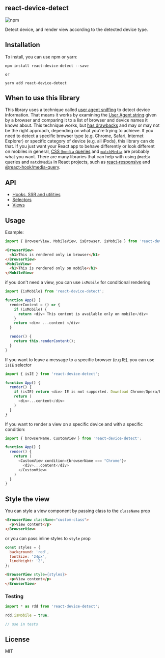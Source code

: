 ## react-device-detect

![npm](https://img.shields.io/npm/dm/react-device-detect?label=npm%20downloads)

Detect device, and render view according to the detected device type.

## Installation

To install, you can use npm or yarn:

```
npm install react-device-detect --save

or

yarn add react-device-detect
```

## When to use this library

This library uses a technique called [user agent sniffing](https://developer.mozilla.org/en-US/docs/Web/HTTP/Browser_detection_using_the_user_agent) to detect device information. That means it works by examining the [User Agent string](https://en.wikipedia.org/wiki/User_agent) given by a browser and comparing it to a list of browser and device names it knows about. This technique works, but [has drawbacks](https://css-tricks.com/browser-detection-is-bad/) and may or may not be the right approach, depending on what you're trying to achieve. If you need to detect a specific browser type (e.g. Chrome, Safari, Internet Explorer) or specific category of device (e.g. all iPods), this library can do that. If you just want your React app to behave differently or look different on mobiles in general, [CSS `@media` queries](https://developer.mozilla.org/en-US/docs/Web/CSS/@media) and [`matchMedia`](https://developer.mozilla.org/en-US/docs/Web/API/Window/matchMedia) are probably what you want. There are many libraries that can help with using `@media` queries and `matchMedia` in React projects, such as [react-responsive](https://www.npmjs.com/package/react-responsive) and [@react-hook/media-query](https://www.npmjs.com/package/@react-hook/media-query).

## API

- [Hooks, SSR and utilities](docs/api.md)
- [Selectors](docs/selectors.md)
- [Views](docs/views.md)

## Usage

Example:

```javascript
import { BrowserView, MobileView, isBrowser, isMobile } from 'react-device-detect';
```

```html
<BrowserView>
  <h1>This is rendered only in browser</h1>
</BrowserView>
<MobileView>
  <h1>This is rendered only on mobile</h1>
</MobileView>
```

if you don't need a view, you can use `isMobile` for conditional rendering

```javascript
import {isMobile} from 'react-device-detect';

function App() {
  renderContent = () => {
    if (isMobile) {
      return <div> This content is available only on mobile</div>
    }
    return <div> ...content </div>
  }

  render() {
    return this.renderContent();
  }
}
```

If you want to leave a message to a specific browser (e.g IE), you can use `isIE` selector

```javascript
import { isIE } from 'react-device-detect';

function App() {
  render() {
    if (isIE) return <div> IE is not supported. Download Chrome/Opera/Firefox </div>
    return (
      <div>...content</div>
    )
  }
}
```

If you want to render a view on a specific device and with a specific condition:

```javascript
import { browserName, CustomView } from 'react-device-detect';

function App() {
  render() {
    return (
      <CustomView condition={browserName === "Chrome"}>
        <div>...content</div>
      </CustomView>
    )
  }
}
```

## Style the view

You can style a view component by passing class to the `className` prop

```html
<BrowserView className="custom-class">
  <p>View content</p>
</BrowserView>
```

or you can pass inline styles to `style` prop

```javascript
const styles = {
  background: 'red',
  fontSize: '24px',
  lineHeight: '2',
};
```

```html
<BrowserView style={styles}>
  <p>View content</p>
</BrowserView>
```

### Testing

```js
import * as rdd from 'react-device-detect';

rdd.isMobile = true;

// use in tests
```

## License

MIT
